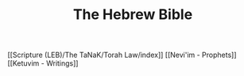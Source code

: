 ﻿---
title: The Hebrew Bible
description: 
permalink: 
aliases:
  - The TaNaK
  - The Hebrew Bible
  - The Old Testament
tags: 
draft: 
date:
---

[[Scripture (LEB)/The TaNaK/Torah Law/index]]
[[Nevi'im - Prophets]]
[[Ketuvim - Writings]]
